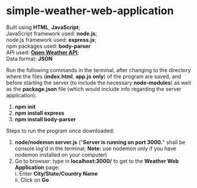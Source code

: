 # simple-weather-web-application

Built using **HTML**, **JavaScript**; <br>
JavaScript framework used: **node.js**; <br>
node.js framework used: **express.js**; <br>
npm packages used: **body-parser** <br>
API used: **<a href="https://openweathermap.org/api" target="_blank">Open Weather API</a>**; <br>
Data format: **JSON** <br>

Run the following commands in the terminal, after changing to the directory where the files (**index.html**, **app.js** **only**) of the program are saved, and before starting the server (to include the necessary **node-modules**) as well as the **package.json** file (which would include info regarding the server application):

1. **npm init**
2. **npm install express**
3. **npm install body-parser**

Steps to run the program once downloaded:

1. **node/nodemon server.js** ("**Server is running on port 3000.**" shall be console.log'd in the terminal; **Note:** use nodemon only if you have nodemon installed on your computer)
2. Go to browser: type in **localhost:3000/** to get to the **Weather Web Application** page:<br>
   i. Enter **City/State/Country Name**<br>
  ii. Click on **Go**
